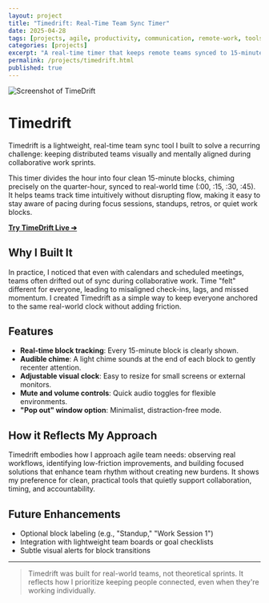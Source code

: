 ```yaml
---
layout: project
title: "Timedrift: Real-Time Team Sync Timer"
date: 2025-04-28
tags: [projects, agile, productivity, communication, remote-work, tools]
categories: [projects]
excerpt: "A real-time timer that keeps remote teams synced to 15-minute sprint blocks."
permalink: /projects/timedrift.html
published: true
---
```


![Screenshot of TimeDrift](/my-website/assets/images/timedrift.png)

# Timedrift

Timedrift is a lightweight, real-time team sync tool I built to solve a recurring challenge: keeping distributed teams visually and mentally aligned during collaborative work sprints.

This timer divides the hour into four clean 15-minute blocks, chiming precisely on the quarter-hour, synced to real-world time (:00, :15, :30, :45). It helps teams track time intuitively without disrupting flow, making it easy to stay aware of pacing during focus sessions, standups, retros, or quiet work blocks.

[**Try TimeDrift Live ➔**](https://hellomynameisariel.github.io/timedrift/)

## Why I Built It

In practice, I noticed that even with calendars and scheduled meetings, teams often drifted out of sync during collaborative work. Time "felt" different for everyone, leading to misaligned check-ins, lags, and missed momentum. I created Timedrift as a simple way to keep everyone anchored to the same real-world clock without adding friction.

## Features

- **Real-time block tracking**: Every 15-minute block is clearly shown.
- **Audible chime**: A light chime sounds at the end of each block to gently recenter attention.
- **Adjustable visual clock**: Easy to resize for small screens or external monitors.
- **Mute and volume controls**: Quick audio toggles for flexible environments.
- **"Pop out" window option**: Minimalist, distraction-free mode.

## How it Reflects My Approach

Timedrift embodies how I approach agile team needs: observing real workflows, identifying low-friction improvements, and building focused solutions that enhance team rhythm without creating new burdens. It shows my preference for clean, practical tools that quietly support collaboration, timing, and accountability.

## Future Enhancements

- Optional block labeling (e.g., "Standup," "Work Session 1")
- Integration with lightweight team boards or goal checklists
- Subtle visual alerts for block transitions

---


> Timedrift was built for real-world teams, not theoretical sprints. It reflects how I prioritize keeping people connected, even when they're working individually.

